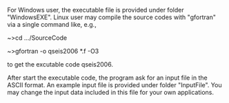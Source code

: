 For Windows user, the executable file is provided under folder "WindowsEXE". Linux user may compile the source codes with "gfortran" via a single command like, e.g.,

~>cd .../SourceCode

~>gfortran -o qseis2006 *.f -O3

to get the excutable code qseis2006.

After start the executable code, the program ask for an input file in the ASCII format. An example input file is provided under folder "InputFile". You may change the input data included in this file for your own applications.
